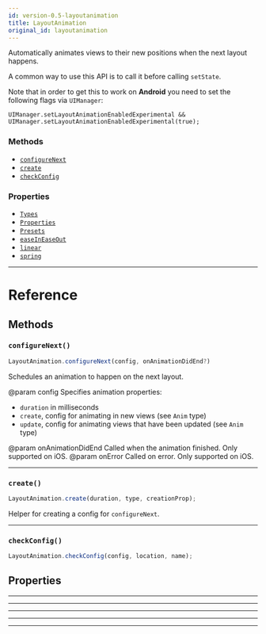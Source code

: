 ```yaml
---
id: version-0.5-layoutanimation
title: LayoutAnimation
original_id: layoutanimation
---
```


Automatically animates views to their new positions when the next layout happens.

A common way to use this API is to call it before calling `setState`.

Note that in order to get this to work on **Android** you need to set the following flags via `UIManager`:

    UIManager.setLayoutAnimationEnabledExperimental && UIManager.setLayoutAnimationEnabledExperimental(true);

### Methods

- [`configureNext`](layoutanimation.md#configurenext)
- [`create`](layoutanimation.md#create)
- [`checkConfig`](layoutanimation.md#checkconfig)

### Properties

- [`Types`](layoutanimation.md#types)
- [`Properties`](layoutanimation.md#properties)
- [`Presets`](layoutanimation.md#presets)
- [`easeInEaseOut`](layoutanimation.md#easeineaseout)
- [`linear`](layoutanimation.md#linear)
- [`spring`](layoutanimation.md#spring)

---

# Reference

## Methods

### `configureNext()`

```jsx
LayoutAnimation.configureNext(config, onAnimationDidEnd?)
```

Schedules an animation to happen on the next layout.

@param config Specifies animation properties:

- `duration` in milliseconds
- `create`, config for animating in new views (see `Anim` type)
- `update`, config for animating views that have been updated (see `Anim` type)

@param onAnimationDidEnd Called when the animation finished. Only supported on iOS. @param onError Called on error. Only supported on iOS.

---

### `create()`

```jsx
LayoutAnimation.create(duration, type, creationProp);
```

Helper for creating a config for `configureNext`.

---

### `checkConfig()`

```jsx
LayoutAnimation.checkConfig(config, location, name);
```

## Properties

---

---

---

---

---
